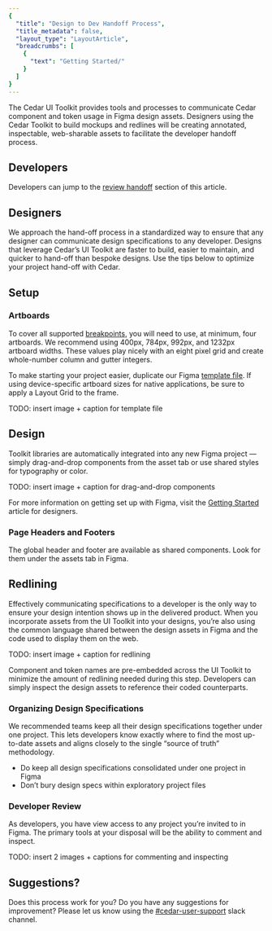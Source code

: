 ```yaml
---
{
  "title": "Design to Dev Handoff Process",
  "title_metadata": false,
  "layout_type": "LayoutArticle",
  "breadcrumbs": [
    {
      "text": "Getting Started/"
    }
  ]
}
---
```


<cdr-doc-table-of-contents-shell parentSelector='h2' childSelector='h3'>

The Cedar UI Toolkit provides tools and processes to communicate Cedar component and token usage in Figma design assets. Designers using the Cedar Toolkit to build mockups and redlines will be creating annotated, inspectable, web-sharable assets to facilitate the developer handoff process.


## Developers
Developers can jump to the [review handoff](#developer-review) section of this article.


## Designers
We approach the hand-off process in a standardized way to ensure that any designer can communicate design specifications to any developer. Designs that leverage Cedar’s UI Toolkit are faster to build, easier to maintain, and quicker to hand-off than bespoke designs. Use the tips below to optimize your project hand-off with Cedar.


## Setup
### Artboards
To cover all supported [breakpoints](../../components/grid/#the-basics), you will need to use, at minimum, four artboards. We recommend using 400px, 784px, 992px, and 1232px artboard widths. These values play nicely with an eight pixel grid and create whole-number column and gutter integers.

To make starting your project easier, duplicate our Figma [template file](https://www.figma.com/file/JlTaoRS1devxB4A4Xdd0oE/Artboards?node-id=0%3A1). If using device-specific artboard sizes for native applications, be sure to apply a Layout Grid to the frame.

TODO: insert image + caption for template file 

## Design
Toolkit libraries are automatically integrated into any new Figma project — simply drag-and-drop components from the asset tab or use shared styles for typography or color.

TODO: insert image + caption for drag-and-drop components

For more information on getting set up with Figma, visit the [Getting Started](../as-a-designer/) article for designers.

### Page Headers and Footers
The global header and footer are available as shared components. Look for them under the assets tab in Figma.


## Redlining
Effectively communicating specifications to a developer is the only way to ensure your design intention shows up in the delivered product. When you incorporate assets from the UI Toolkit into your designs, you’re also using the common language shared between the design assets in Figma and the code used to display them on the web.

TODO: insert image + caption for redlining

Component and token names are pre-embedded across the UI Toolkit to minimize the amount of redlining needed during this step. Developers can simply inspect the design assets to reference their coded counterparts.

### Organizing Design Specifications
We recommended teams keep all their design specifications together under one project. This lets developers know exactly where to find the most up-to-date assets and aligns closely to the single “source of truth” methodology.

- Do keep all design specifications consolidated under one project in Figma
- Don’t bury design specs within exploratory project files

### Developer Review 
As developers, you have view access to any project you’re invited to in Figma. The primary tools at your disposal will be the ability to comment and inspect.

TODO: insert 2 images + captions for commenting and inspecting 


## Suggestions?
Does this process work for you? Do you have any suggestions for improvement? Please let us know using the [#cedar-user-support](https://rei.slack.com/messages/CA58YCGN4) slack channel.


</cdr-doc-table-of-contents-shell>
